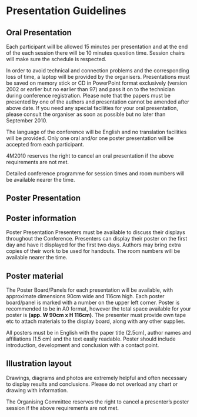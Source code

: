 # Presentation  Guidelines

<!--break-->
## Oral Presentation


Each participant will be allowed 15 minutes per presentation and at the end of the each session there will be 10 minutes question time. Session chairs will make sure the  schedule is respected.

In order to avoid technical and connection problems and the corresponding loss of time, a laptop will be provided by the organisers. Presentations must be saved on memory stick or CD in PowerPoint format exclusively (version 2002 or earlier but no earlier than 97) and pass it on to the technician during conference registration. Please note that the papers must be presented by one of the authors and presentation cannot be amended after above date. If you need any special facilities for your oral presentation, please consult the organiser as soon as possible but no later than September 2010.

The language of the conference will be English and no translation facilities will be  provided. Only one oral and/or one poster presentation will be accepted from each participant.

4M2010 reserves the right to cancel an oral presentation if the above requirements are not met.

Detailed conference programme for session times and room numbers will be available nearer the time.


## Poster Presentation


## Poster information


Poster Presentation Presenters must be available to discuss their displays throughout the Conference. Presenters can display their poster on the first day and have it displayed for the first two days. Authors may bring extra copies of their work to be used for handouts. The room numbers will be available nearer the time.

## Poster material


The Poster Board/Panels for each presentation will be available, with approximate dimensions 90cm wide and 116cm high. Each poster board/panel is marked with a number on the upper left corner. Poster is recommended to be in A0 format, however the total space available for your poster is <strong>(app. W 90cm x H 116cm)</strong>. The presenter must provide own tape etc to attach materials to the display board, along with any other supplies.

All posters must be in English with the paper title (2.5cm), author names and affiliations (1.5 cm) and the text easily readable. Poster should include introduction, development and conclusion with a contact point.

## Illustration layout


Drawings, diagrams and photos are extremely helpful and often necessary to display results and conclusions. Please do not overload any chart or drawing with information.

The Organising Committee reserves the right to cancel a presenter’s poster session if the above requirements are not met.